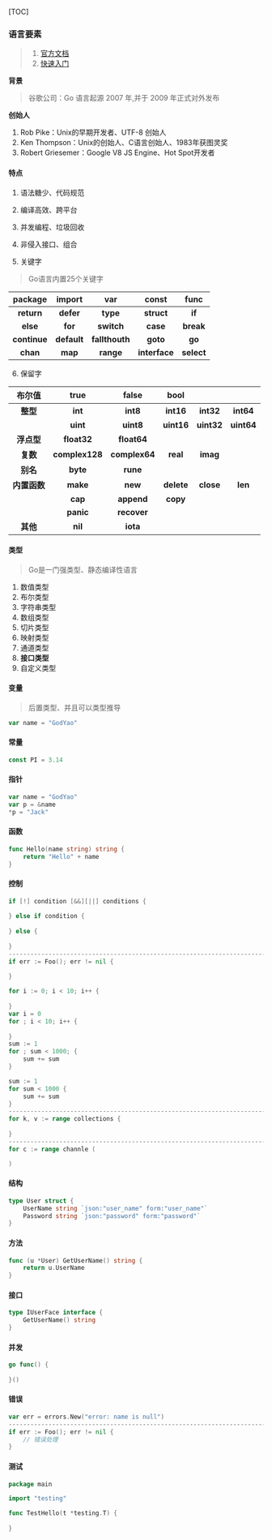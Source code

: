 [TOC]

### 语言要素

> 1. [官方文档](https://golang.google.cn/doc/)
> 2. [快速入门](https://tour.golang.org/list)

**背景**

>   谷歌公司：Go 语言起源 2007 年,并于 2009 年正式对外发布

**创始人**

1.  Rob Pike：Unix的早期开发者、UTF-8 创始人
2.  Ken Thompson：Unix的创始人、C语言创始人、1983年获图灵奖
3.  Robert Griesemer：Google V8 JS Engine、Hot Spot开发者

#### 特点

1. 语法糖少、代码规范
2. 编译高效、跨平台
3. 并发编程、垃圾回收
4. 非侵入接口、组合

5. 关键字

> Go语言内置25个关键字

|   package    |   import    |      var       |     const     |    func    |
| :----------: | :---------: | :------------: | :-----------: | :--------: |
|  **return**  |  **defer**  |    **type**    |  **struct**   |   **if**   |
|   **else**   |   **for**   |   **switch**   |   **case**    | **break**  |
| **continue** | **default** | **fallthouth** |   **goto**    |   **go**   |
|   **chan**   |   **map**   |   **range**    | **interface** | **select** |

6. 保留字

|    布尔值    |      true      |     false     |    bool    |            |            |
| :----------: | :------------: | :-----------: | :--------: | :--------: | :--------: |
|   **整型**   |    **int**     |   **int8**    | **int16**  | **int32**  | **int64**  |
|              |    **uint**    |   **uint8**   | **uint16** | **uint32** | **uint64** |
|  **浮点型**  |  **float32**   |  **float64**  |            |            |            |
|   **复数**   | **complex128** | **complex64** |  **real**  |  **imag**  |            |
|   **别名**   |    **byte**    |   **rune**    |            |            |            |
| **内置函数** |    **make**    |    **new**    | **delete** | **close**  |  **len**   |
|              |    **cap**     |  **append**   |  **copy**  |            |            |
|              |   **panic**    |  **recover**  |            |            |            |
|   **其他**   |    **nil**     |   **iota**    |            |            |            |

#### 类型

> Go是一门强类型、静态编译性语言

1. 数值类型
2. 布尔类型
3. 字符串类型
4. 数组类型
5. 切片类型
6. 映射类型
7. 通道类型
8. **接口类型**
9. 自定义类型

#### 变量

> 后置类型、并且可以类型推导

~~~go
var name = "GodYao"
~~~

#### 常量

~~~go
const PI = 3.14
~~~

#### 指针

~~~go
var name = "GodYao"
var p = &name
*p = "Jack"
~~~

#### 函数

~~~go
func Hello(name string) string {
    return "Hello" + name
}
~~~

#### 控制

~~~go
if [!] condition [&&][||] conditions {
    
} else if condition {
    
} else {
    
}
---------------------------------------------------------------------------------------------
if err := Foo(); err != nil {
    
}
~~~

~~~go
for i := 0; i < 10; i++ {
    
}
var i = 0
for ; i < 10; i++ {
   
}
sum := 1
for ; sum < 1000; {
    sum += sum
}

sum := 1
for sum < 1000 {
    sum += sum
}
---------------------------------------------------------------------------------------------
for k, v := range collections {
    
}
---------------------------------------------------------------------------------------------
for c := range channle (

)
~~~

#### 结构

~~~go
type User struct {
    UserName string `json:"user_name" form:"user_name"`
    Password string `json:"password" form:"password"`
}
~~~

#### 方法

~~~go
func (u *User) GetUserName() string {
    return u.UserName
}
~~~

#### 接口

~~~go
type IUserFace interface {
    GetUserName() string
}
~~~

#### 并发

~~~go
go func() {
    
}()
~~~

#### 错误

~~~go
var err = errors.New("error: name is null")
----------------------------------------------------------------------------------------------
if err := Foo(); err != nil {
    // 错误处理
}
~~~

#### 测试

~~~go
package main

import "testing"

func TestHello(t *testing.T) {
	
}
~~~